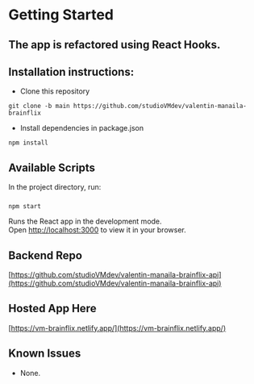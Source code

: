 # Getting Started


## The app is refactored using React Hooks.

## **Installation instructions:**

- [](#) Clone this repository

```shell
git clone -b main https://github.com/studioVMdev/valentin-manaila-brainflix
```

- [](#) Install dependencies in package.json

```shell
npm install
```


## Available Scripts




In the project directory, run:

###

```shell
npm start
```





Runs the React app in the development mode.\
Open [http://localhost:3000](http://localhost:3000) to view it in your browser.





## **Backend Repo**




[https://github.com/studioVMdev/valentin-manaila-brainflix-api](https://github.com/studioVMdev/valentin-manaila-brainflix-api)


## **Hosted App Here**




[https://vm-brainflix.netlify.app/](https://vm-brainflix.netlify.app/)



## **Known Issues**






- None.





